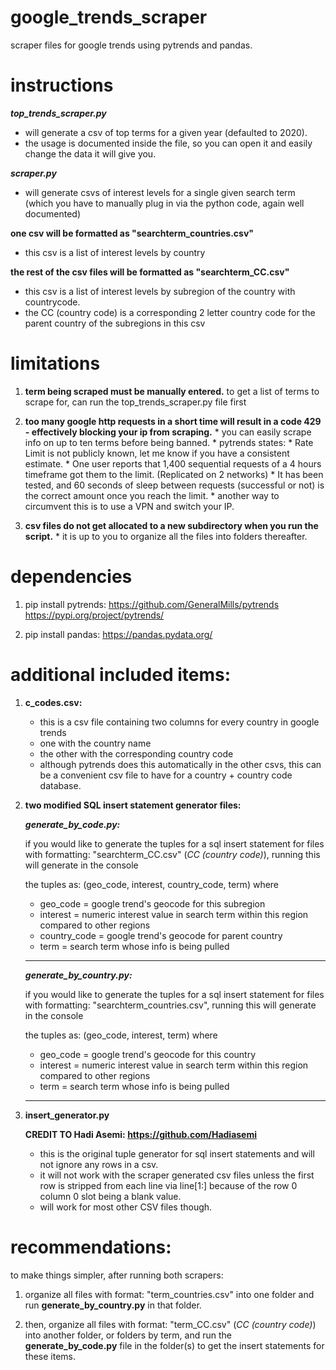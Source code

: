 # google_trends_scraper
scraper files for google trends using pytrends and pandas.


# instructions

***top_trends_scraper.py***

* will generate a csv of top terms for a given year (defaulted to 2020).
* the usage is documented inside the file, so you can open it and easily change the data it will give you.

***scraper.py***

* will generate csvs of interest levels for a single given search term 
(which you have to manually plug in via the python code, again well documented)

**one csv will be formatted as "searchterm_countries.csv"**
* this csv is a list of interest levels by country

**the rest of the csv files will be formatted as "searchterm_CC.csv"**
* this csv is a list of interest levels by subregion of the country with countrycode.
* the CC (country code) is a corresponding 2 letter country code for the parent country of the subregions in this csv


# limitations
1) **term being scraped must be manually entered.** 
		to get a list of terms to scrape for, can run the top_trends_scraper.py file first

2) **too many google http requests in a short time will result in a code 429 - effectively blocking your ip from scraping.**
		* you can easily scrape info on up to ten terms before being banned.
		* pytrends states:
			* Rate Limit is not publicly known, let me know if you have a consistent estimate.
			* One user reports that 1,400 sequential requests of a 4 hours timeframe got them to the limit. (Replicated on 2 networks)
			* It has been tested, and 60 seconds of sleep between requests (successful or not) is the correct amount once you reach the limit.
		* another way to circumvent this is to use a VPN and switch your IP.

3) **csv files do not get allocated to a new subdirectory when you run the script.**
		* it is up to you to organize all the files into folders thereafter.


# dependencies
1) pip install pytrends:
	https://github.com/GeneralMills/pytrends
	https://pypi.org/project/pytrends/

2) pip install pandas:
	https://pandas.pydata.org/


# additional included items:

1) **c_codes.csv:**
	* this is a csv file containing two columns for every country in google trends
	* one with the country name
	* the other with the corresponding country code
	* although pytrends does this automatically in the other csvs, this can be a convenient csv file to have for a country + country code database.

2) **two modified SQL insert statement generator files:**
	
	***generate_by_code.py:***

	if you would like to generate the tuples for a sql insert statement for
	files with formatting: "searchterm_CC.csv" (*CC (country code)*), running this will generate in the console

	the tuples as: (geo_code, interest, country_code, term) where

	* geo_code = google trend's geocode for this subregion
	* interest = numeric interest value in search term within this region compared to other regions
	* country_code = google trend's geocode for parent country
	* term = search term whose info is being pulled
	--------------------------------------------------------------------------------

	***generate_by_country.py:***

	if you would like to generate the tuples for a sql insert statement for
	files with formatting: "searchterm_countries.csv", running this will generate in the console

	the tuples as: (geo_code, interest, term) where

	* geo_code = google trend's geocode for this country
	* interest = numeric interest value in search term within this region compared to other regions
	* term = search term whose info is being pulled
	-------------------------------------------------------------------------------
3) **insert_generator.py**

	**CREDIT TO Hadi Asemi: https://github.com/Hadiasemi**

	* this is the original tuple generator for sql insert statements and will not ignore any rows in a csv.
	* it will not work with the scraper generated csv files unless the first row is stripped from each line
	via line[1:] because of the row 0 column 0 slot being a blank value. 
	* will work for most other CSV files though.


# recommendations:

to make things simpler, after running both scrapers: 

1) organize all files with format: "term_countries.csv" into one folder and run **generate_by_country.py** in that folder.

2) then, organize all files with format: "term_CC.csv" (*CC (country code)*) into another folder, or folders by term,
and run the **generate_by_code.py** file in the folder(s) to get the insert statements for these items.


